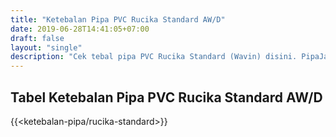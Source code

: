 ```yaml
---
title: "Ketebalan Pipa PVC Rucika Standard AW/D"
date: 2019-06-28T14:41:05+07:00
draft: false
layout: "single"
description: "Cek tebal pipa PVC Rucika Standard (Wavin) disini. PipaJaya supplier online pipa PVC Rucika terbaik."
---
```


## Tabel Ketebalan Pipa PVC Rucika Standard AW/D

{{<ketebalan-pipa/rucika-standard>}}